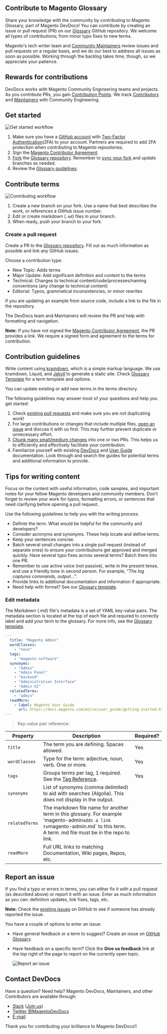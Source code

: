 ## Contribute to Magento Glossary

Share your knowledge with the community by contributing to Magento Glossary, part of Magento DevDocs!
You can contribute by creating an issue or pull request (PR) on our [Glossary](https://github.com/jcalcaben/gatsby-glossary-app) GitHub repository.
We welcome all types of contributions; from minor typo fixes to new terms.

Magento's tech writer team and [Community Maintainers](https://devdocs.magento.com/guides/v2.3/contributor-guide/contributors.html#/community-maintainers) review issues and pull requests on a regular basis, and we do our best to address all issues as soon as possible.
Working through the backlog takes time, though, so we appreciate your patience.

## Rewards for contributions

DevDocs works with Magento Community Engineering teams and projects.
As you contribute PRs, you gain [Contribution Points](https://devdocs.magento.com/guides/v2.3/contributor-guide/contributing.html#points). We track [Contributors](https://devdocs.magento.com/guides/v2.3/contributor-guide/contributors.html#/individual-contributors) and [Maintainers](https://devdocs.magento.com/guides/v2.3/contributor-guide/maintainers.html) with Community Engineering.

## Get started

![Get started workflow](https://devdocs.magento.com/common/images/contribute-prerequisites.png)

1. Make sure you have a [GitHub account](https://github.com/signup/free) with [Two-Factor Authentication](https://devdocs.magento.com/guides/v2.3/contributor-guide/contributing.html#two-factor)(2FA) to your account. Partners are required to add 2FA protection when contributing to Magento repositories.
1. Sign the [Magento Contributor Agreement](https://magento.com/content/magento-contributor-agreement).
1. [Fork](https://help.github.com/articles/fork-a-repo/) the [Glossary repository](https://github.com/jcalcaben/gatsby-glossary-app). Remember to [sync your fork](https://help.github.com/articles/syncing-a-fork/) and update branches as needed.
1. Review the [Glossary guidelines](#contribution-guidelines).

## Contribute terms

![Contributing workflow](https://devdocs.magento.com/common/images/contribute-write-submit-pr.png)

1. Create a new branch on your fork. Use a name that best describes the work, or references a GitHub issue number.
1. Edit or create markdown (`.md`) files in your branch.
1. When ready, push your branch to your fork.

### Create a pull request

Create a PR to the [Glossary repository](https://github.com/jcalcaben/gatsby-glossary-app). Fill out as much information as possible and link any GitHub issues.

Choose a contribution type:

- New Topic: Adds terms
- Major Update: Add significant definition and content to the terms
- Technical: Changes to technical content/code/processes/naming conventions (any change to technical content)
- Editorial: Typos, grammatical inconsistencies, or minor rewrites

If you are updating an example from source code, include a link to the file in the repository.

The DevDocs team and Maintainers will review the PR and help with formatting and navigation.

**Note:** If you have not signed the [Magento Contributor Agreement](https://magento.com/content/magento-contributor-agreement), the PR provides a link. We require a signed form and agreement to the terms for contribution.

## Contribution guidelines

Write content using [kramdown](https://kramdown.gettalong.org/), which is a simple markup language. We use kramdown, Liquid, and [Jekyll](https://jekyllrb.com/) to generate a static site. Check [Glossary Template](https://github.com/jcalcaben/gatsby-glossary-app/wiki/Glossary-Template) for a term template and options.

You can update existing or add new terms in the terms directory.

The following guidelines may answer most of your questions and help you get started:

1. Check [existing pull requests](https://github.com/magento/devdocs/pulls) and make sure you are not duplicating work!
1. For large contributions or changes that include multiple files, [open an issue](#report-an-issue) and discuss it with us first. This may further prevent duplicate or unnecessary effort.
1. [Chunk many small/medium changes](#tips-for-writing-content) into one or two PRs. This helps us to efficiently and effectively facilitate your contribution.
1. Familiarize yourself with existing [DevDocs](https://devdocs.magento.com) and [User Guide](https://magento.com/technical-resources) documentation. Look through and search the guides for potential terms and additional information to provide.

## Tips for writing content

Focus on the content with useful information, code samples, and important notes for your fellow Magento developers and community members. Don't forget to review your work for typos, formatting errors, or sentences that need clarifying before opening a pull request.

Use the following guidelines to help you with the writing process:

- Definte the term. What would be helpful for the community and developers?
- Consider acronyms and synonyms. These help locate and define terms.
- Keep your sentences concise.
- Batch several small changes into a single pull request (instead of separate ones) to ensure your contributions get approved and merged quickly. Have several typo fixes across several terms? Batch them into one PR.
- Remember to use active voice (not passive), write in the present tense, and use a friendly tone in second person. For example, _"The log captures commands, output..."_.
- Provide links to additional documentation and information if appropriate.
- Need help with format? See our [Glossary template](https://github.com/jcalcaben/gatsby-glossary-app/wiki/Glossary-Template).

### Edit metadata

The Markdown (.md) file's metadata is a set of YAML key-value pairs. The metadata section is located at the top of each file and required to correctly label and add your term to the glossary. For more info, see the [Glossary template](https://github.com/jcalcaben/gatsby-glossary-app/wiki/Glossary-Template).

```yaml
---
  title: "Magento Admin"
  wordClasses:
    - "noun"
  tags:
    - "magento-software"
  synonyms:
    - "Admin"
    - "Admin Panel"
    - "backend"
    - "Administration Interface"
    - "Admin UI"
  relatedTerms:
    - "admin"
  readMore:
    - label: Magento User Guide
      url: https://docs.magento.com/m2/ce/user_guide/getting-started.html
---
```

> Key-value pair reference:

| Property  | Description | Required? |
| ------------- | ---------- | ---------- |
| `title`       | The term you are defining. Spaces allowed. | Yes |
| `wordClasses` | Type for the term: adjective, noun, verb. One or more.  | Yes |
| `tags` | Groups terms per tag, 1 required. See the [Tag Reference](https://github.com/jcalcaben/gatsby-glossary-app/wiki/Glossary-Template#tag-reference).  | Yes |
| `synonyms`  |  List of synonyms (comma delimited) to aid with searches (Algolia). This does not display in the output. |  |
|  `relatedTerms`  |  The markdown file name for another term in this glossary. For example 'magento-admin` adds a link to `magento-admin.md` to this term. A term .md file must be in the repo to link. |  |
| `readMore`  | Full URL links to matching Documentation, Wiki pages, Repos, etc.  |  |

## Report an issue

If you find a typo or errors in terms, you can either fix it with a pull request (as described above) or report it with an issue.
Enter as much information as you can: definition updates, link fixes, tags, etc.

**Note:** Check the [existing issues](https://github.com/jcalcaben/gatsby-glossary-app/issues) on GitHub to see if someone has already reported the issue.

You have a couple of options to enter an issue:

- Have general feedback or a term to suggest? Create an issue on [GitHub Glossary](https://github.com/magento/devdocs/issues/new/choose).
- Have feedback on a specific term? Click the **Give us feedback** link at the top right of the page to report on the currently open topic.

     ![Report an issue](https://devdocs.magento.com/common/images/contribute-feedback-link.png)

## Contact DevDocs

Have a question? Need help? Magento DevDocs, Maintainers, and other Contributors are available through:

- [Slack](https://magentocommeng.slack.com/messages/CAN932A3H) ([Join us](http://tinyurl.com/engcom-slack))
- [Twitter @MagentoDevDocs](https://twitter.com/MagentoDevDocs)
- [E-mail](mailto:DL-Magento-Doc-Feedback@magento.com)

Thank you for contributing your brilliance to Magento DevDocs!!
